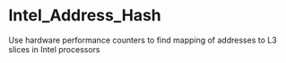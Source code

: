 # Intel_Address_Hash
Use hardware performance counters to find mapping of addresses to L3 slices in Intel processors

